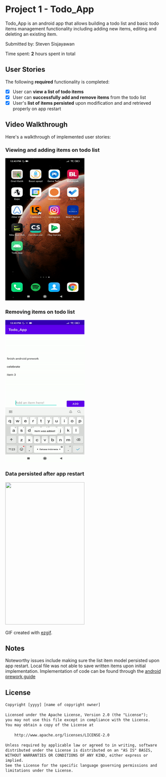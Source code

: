 # Project 1 - Todo_App

Todo_App is an android app that allows building a todo list and basic todo items management functionality including adding new items, editing and deleting an existing item.

Submitted by: Steven Sisjayawan

Time spent: **2** hours spent in total

## User Stories

The following **required** functionality is completed:

* [X] User can **view a list of todo items**
* [X] User can **successfully add and remove items** from the todo list
* [X] User's **list of items persisted** upon modification and and retrieved properly on app restart

## Video Walkthrough

Here's a walkthrough of implemented user stories:

### Viewing and adding items on todo list
<img src="https://github.com/stevens34400/CodePath_AndroidPrework/blob/master/Demo_gifs/View_Add_Items.gif" width="250" height="450"/>

### Removing items on todo list
<img src="https://github.com/stevens34400/CodePath_AndroidPrework/blob/master/Demo_gifs/Remove_Items.gif" width="250" height="450"/>

### Data persisted after app restart
<img src="https://github.com/stevens34400/CodePath_AndroidPrework/blob/master/Demo_gifs/DataPersistence.gif" width="250" height="450"/>

GIF created with [ezgif](https://ezgif.com/video-to-gif).

## Notes

Noteworthy issues include making sure the list item model persisted upon app restart. Local file was not able to save written items upon initial implementation. Implementation of code can be found through the [android prework guide](https://courses.codepath.org/snippets/android_university/prework)

## License

    Copyright [yyyy] [name of copyright owner]

    Licensed under the Apache License, Version 2.0 (the "License");
    you may not use this file except in compliance with the License.
    You may obtain a copy of the License at

        http://www.apache.org/licenses/LICENSE-2.0

    Unless required by applicable law or agreed to in writing, software
    distributed under the License is distributed on an "AS IS" BASIS,
    WITHOUT WARRANTIES OR CONDITIONS OF ANY KIND, either express or implied.
    See the License for the specific language governing permissions and
    limitations under the License.
